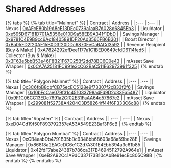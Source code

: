 # Shared Addresses

{% tabs %}
{% tab title="Mainnet" %}
| Contract | Address |
| :--- | :--- |
| Nexus | [0xAFcE80b19A8cE13DEc0739a1aaB7A028d6845Eb3](https://etherscan.io/address/0xAFcE80b19A8cE13DEc0739a1aaB7A028d6845Eb3) |
| Liquidator | [0xe595D67181D701A5356e010D9a58EB9A341f1DbD](https://etherscan.io/address/0xe595d67181d701a5356e010d9a58eb9a341f1dbd) |
| Savings Manager | [0x9781C4E9B9cc6Ac18405891DF20Ad3566FB6B301](https://etherscan.io/address/0x9781c4e9b9cc6ac18405891df20ad3566fb6b301) |
| Boost Director | [0xBa05FD2f20AE15B0D3f20DDc6870FeCa6ACd3592](https://etherscan.io/address/0xba05fd2f20ae15b0d3f20ddc6870feca6acd3592) |
| Revenue Recipient \(Buy & Make\) | [0xA7824292efDee1177a1C1BED0649cfdD6114fed5](https://etherscan.io/address/0xA7824292efDee1177a1C1BED0649cfdD6114fed5) |
| Collector \(Buy & Make\) | [0x3F63e5bbB53e46F8B21F67C25Bf2dd78BC6C0e43](https://etherscan.io/address/0x3F63e5bbB53e46F8B21F67C25Bf2dd78BC6C0e43) |
| mAsset Save Wrapper | [0x0CA7A25181FC991e3cC62BaC511E62973991f325](https://etherscan.io/address/0x0CA7A25181FC991e3cC62BaC511E62973991f325) |
{% endtab %}

{% tab title="Polygon Mainnet" %}
| Contract | Address |
| :--- | :--- |
| Nexus | [0x3C6fbB8cbfCB75ecEC5128e9f73307f2cB33f2f6](https://explorer-mainnet.maticvigil.com/address/0x3C6fbB8cbfCB75ecEC5128e9f73307f2cB33f2f6/contracts) |
| Savings Manager | [0x10bFcCae079f31c451033798a4Fd9D2c33Ea5487](https://explorer-mainnet.maticvigil.com/address/0x10bFcCae079f31c451033798a4Fd9D2c33Ea5487) |
| Liquidator | [0x9F1C06CC13EDc7691a2Cf02E31FaAA64d57867e2](https://explorer-mainnet.maticvigil.com/address/0x9F1C06CC13EDc7691a2Cf02E31FaAA64d57867e2) |
| mAsset Save Wrapper | [0x299081f52738A4204C3D58264ff44f6F333C6c88](https://explorer-mainnet.maticvigil.com/address/0x299081f52738A4204C3D58264ff44f6F333C6c88) |
{% endtab %}

{% tab title="Ropsten" %}
| Contract | Address |
| :--- | :--- |
| Nexus | 0xeD04Cd19f50F893792357eA53A549E23Baf3F6cB |
{% endtab %}

{% tab title="Polygon Mumbai" %}
| Contract | Address |
| :--- | :--- |
| Nexus | 0xCB4aabDb4791B35bDc9348bb68603a68a59be28E |
| Savings Manager | 0x86818a2EACcDC6e1C2d7A301E4Ebb394a3c61b85 |
| Liquidator | 0x42fdF7abe24387b786ca317B46945F2792A964e1 |
| mAsset Save Wrapper | 0xeB2A92Cc1A9dC337173B10cAbBe91ecBc805C98B |
{% endtab %}
{% endtabs %}



